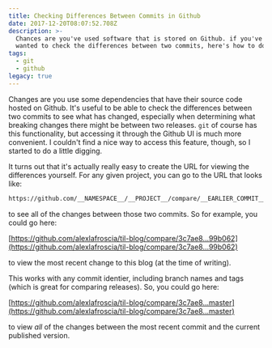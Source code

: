 ```yaml
---
title: Checking Differences Between Commits in Github
date: 2017-12-20T08:07:52.708Z
description: >-
  Chances are you've used software that is stored on Github. if you've ever
  wanted to check the differences between two commits, here's how to do it.
tags:
  - git
  - github
legacy: true
---
```


Changes are you use some dependencies that have their source code hosted on Github. It's useful to be able to check the differences between two commits to see what has changed, especially when determining what breaking changes there might be between two releases. `git` of course has this functionality, but accessing it through the Github UI is much more convenient. I couldn't find a nice way to access this feature, though, so I started to do a little digging.

It turns out that it's actually really easy to create the URL for viewing the differences yourself. For any given project, you can go to the URL that looks like:

```txt
https://github.com/__NAMESPACE__/__PROJECT__/compare/__EARLIER_COMMIT__...__LATER_COMMIT__
```

to see all of the changes between those two commits. So for example, you could go here:

[https://github.com/alexlafroscia/til-blog/compare/3c7ae8...99b062](https://github.com/alexlafroscia/til-blog/compare/3c7ae8...99b062)

to view the most recent change to this blog (at the time of writing).

This works with any commit identier, including branch names and tags (which is great for comparing releases). So, you could go here:

[https://github.com/alexlafroscia/til-blog/compare/3c7ae8...master](https://github.com/alexlafroscia/til-blog/compare/3c7ae8...master)

to view _all_ of the changes between the most recent commit and the current published version.
